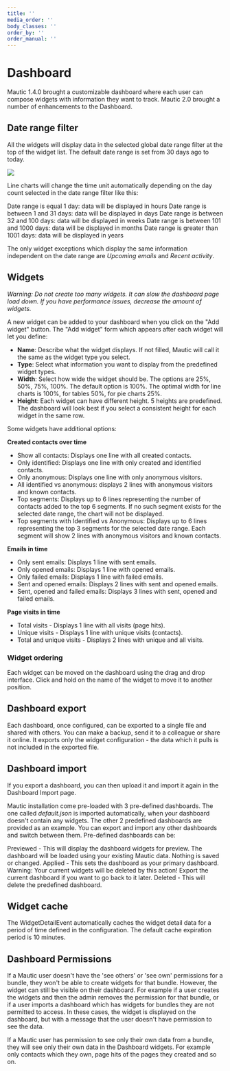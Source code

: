 ```yaml
---
title: ''
media_order: ''
body_classes: ''
order_by: ''
order_manual: ''
---
```

# Dashboard

Mautic 1.4.0 brought a customizable dashboard where each user can compose widgets with information they want to track.  Mautic 2.0 brought a number of enhancements to the Dashboard.

## Date range filter

All the widgets will display data in the selected global date range filter at the top of the widget list. The default date range is set from 30 days ago to today. 

![](media/dashboard-date-filters.png)

Line charts will change the time unit automatically depending on the day count selected in the date range filter like this:

Date range is equal 1 day: data will be displayed in hours
Date range is between 1 and 31 days: data will be displayed in days
Date range is between 32 and 100 days: data will be displayed in weeks
Date range is between 101 and 1000 days: data will be displayed in months
Date range is greater than 1001 days: data will be displayed in years
 
The only widget exceptions which display the same information independent on the date range are *Upcoming emails* and *Recent activity*.

## Widgets

*Warning: Do not create too many widgets. It can slow the dashboard page load down. If you have performance issues, decrease the amount of widgets.*

A new widget can be added to your dashboard when you click on the "Add widget" button. The "Add widget" form which appears after each widget will let you define:

- **Name**: Describe what the widget displays. If not filled, Mautic will call it the same as the widget type you select.
- **Type**: Select what information you want to display from the predefined widget types.
- **Width**: Select how wide the widget should be. The options are 25%, 50%, 75%, 100%. The default option is 100%. The optimal width for line charts is 100%, for tables 50%, for pie charts 25%.
- **Height**: Each widget can have different height. 5 heights are predefined. The dashboard will look best if you select a consistent height for each widget in the same row.

Some widgets have additional options:

**Created contacts over time**
- Show all contacts: Displays one line with all created contacts.
- Only identified: Displays one line with only created and identified contacts.
- Only anonymous: Displays one line with only anonymous visitors.
- All identified vs anonymous: displays 2 lines with anonymous visitors and known contacts.
- Top segments: Displays up to 6 lines representing the number of contacts added to the top 6 segments. If no such segment exists for the selected date range, the chart will not be displayed.
- Top segments with Identified vs Anonymous: Displays up to 6 lines representing the top 3 segments for the selected date range. Each segment will show 2 lines with anonymous visitors and known contacts.

**Emails in time**
- Only sent emails: Displays 1 line with sent emails.
- Only opened emails: Displays 1 line with opened emails.
- Only failed emails: Displays 1 line with failed emails.
- Sent and opened emails: Displays 2 lines with sent and opened emails.
- Sent, opened and failed emails: Displays 3 lines with sent, opened and failed emails.

**Page visits in time**
- Total visits - Displays 1 line with all visits (page hits).
- Unique visits - Displays 1 line with unique visits (contacts).
- Total and unique visits - Displays 2 lines with unique and all visits.

### Widget ordering

Each widget can be moved on the dashboard using the drag and drop interface. Click and hold on the name of the widget to move it to another position.

## Dashboard export

Each dashboard, once configured, can be exported to a single file and shared with others. You can make a backup, send it to a colleague or share it online. It exports only the widget configuration - the data which it pulls is not included in the exported file.

## Dashboard import

If you export a dashboard, you can then upload it and import it again in the Dashboard Import page.

Mautic installation come pre-loaded with 3 pre-defined dashboards. The one called *default.json* is imported automatically, when your dashboard doesn't contain any widgets. The other 2 predefined dashboards are provided as an example. You can export and import any other dashboards and switch between them. Pre-defined dashboards can be:

Previewed - This will display the dashboard widgets for preview. The dashboard will be loaded using your existing Mautic data. Nothing is saved or changed.
Applied - This sets the dashboard as your primary dashboard. Warning: Your current widgets will be deleted by this action! Export the current dashboard if you want to go back to it later.
Deleted - This will delete the predefined dashboard.

## Widget cache

The WidgetDetailEvent automatically caches the widget detail data for a period of time defined in the configuration. The default cache expiration period is 10 minutes.

## Dashboard Permissions

If a Mautic user doesn't have the 'see others' or 'see own' permissions for a bundle, they won't be able to create widgets for that bundle. However, the widget can still be visible on their dashboard. For example if a user creates the widgets and then the admin removes the permission for that bundle, or if a user imports a dashboard which has widgets for bundles they are not permitted to access. In these cases, the widget is displayed on the dashboard, but with a message that the user doesn't have permission to see the data.

If a Mautic user has permission to see only their own data from a bundle, they will see only their own data in the Dashboard widgets. For example only contacts which they own, page hits of the pages they created and so on.
